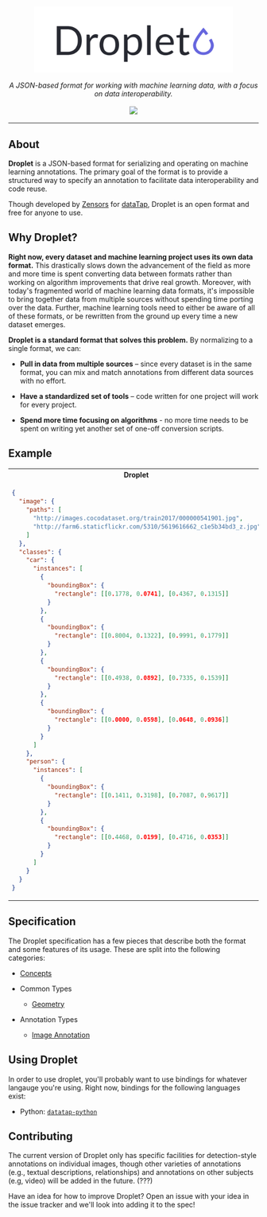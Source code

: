 <p align="center">
<img src="./assets/logo.png" width="400">
</p>

<p align="center" style="font-style: italic">
A JSON-based format for working with machine learning data, with a focus on data interoperability.

<br />
<br />

<a href="https://www.gnu.org/licenses/gpl-3.0">
  <img src="https://img.shields.io/badge/License-GPLv3-blue.svg" />
</a>
</p>

---

## About

**Droplet** is a JSON-based format for serializing and operating on machine learning annotations.  The primary goal of the format is to provide a structured way to specify an annotation to facilitate data interoperability and code reuse.

Though developed by [Zensors](https://zensors.com) for [dataTap](https://datatap.dev), Droplet is an open format and free for anyone to use.

## Why Droplet?

**Right now, every dataset and machine learning project uses its own data format.**  This drastically slows down the advancement of the field as more and more time is spent converting data between formats rather than working on algorithm improvements that drive real growth.  Moreover, with today's fragmented world of machine learning data formats, it's impossible to bring together data from multiple sources without spending time porting over the data.  Further, machine learning tools need to either be aware of all of these formats, or be rewritten from the ground up every time a new dataset emerges.

**Droplet is a standard format that solves this problem.**  By normalizing to a single format, we can:

- **Pull in data from multiple sources** – since every dataset is in the same format, you can mix and match annotations from different data sources with no effort.

- **Have a standardized set of tools** – code written for one project will work for every project.

- **Spend more time focusing on algorithms** - no more time needs to be spent on writing yet another set of one-off conversion scripts.

## Example

<table class="preview-table">
<tr>
<th>Droplet</th>
<th>Preview</th>
</tr>
<tr>
<td>

```json
{
  "image": {
    "paths": [
      "http://images.cocodataset.org/train2017/000000541901.jpg",
      "http://farm6.staticflickr.com/5310/5619616662_c1e5b34bd3_z.jpg"
    ]
  },
  "classes": {
    "car": {
      "instances": [
        {
          "boundingBox": {
            "rectangle": [[0.1778, 0.0741], [0.4367, 0.1315]]
          }
        },
        {
          "boundingBox": {
            "rectangle": [[0.8004, 0.1322], [0.9991, 0.1779]]
          }
        },
        {
          "boundingBox": {
            "rectangle": [[0.4938, 0.0892], [0.7335, 0.1539]]
          }
        },
        {
          "boundingBox": {
            "rectangle": [[0.0000, 0.0598], [0.0648, 0.0936]]
          }
        }
      ]
    },
    "person": {
      "instances": [
        {
          "boundingBox": {
            "rectangle": [[0.1411, 0.3198], [0.7087, 0.9617]]
          }
        },
        {
          "boundingBox": {
            "rectangle": [[0.4468, 0.0199], [0.4716, 0.0353]]
          }
        }
      ]
    }
  }
}
```

</code></pre>
</td>
<td>
<img src="./assets/example.png" />
</td>
</tr>
</table>

## Specification

The Droplet specification has a few pieces that describe both the format and some features of its usage.  These are split into the following categories:

- [Concepts](./concepts.md)

- Common Types
  - [Geometry](./common/geometry.md)

- Annotation Types
  - [Image Annotation](./annotations/image-annotation.md)

## Using Droplet

In order to use droplet, you'll probably want to use bindings for whatever langauge you're using.  Right now, bindings for the following languages exist:

- Python: [`datatap-python`](https://github.com/zensors/datatap-python)

## Contributing

The current version of Droplet only has specific facilities for detection-style annotations on individual images, though other varieties of annotations (e.g., textual descriptions, relationships) and annotations on other subjects (e.g, video) will be added in the future. (???)

Have an idea for how to improve Droplet?  Open an issue with your idea in the issue tracker and we'll look into adding it to the spec!
